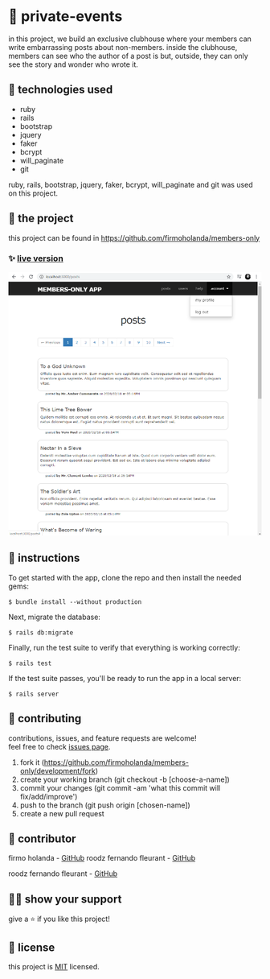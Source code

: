 # 📃 private-events

in this project, we build an exclusive clubhouse where your members can write embarrassing posts about non-members. inside the clubhouse, members can see who the author of a post is but, outside, they can only see the story and wonder who wrote it.



## 📡 technologies used

- ruby
- rails
- bootstrap
- jquery
- faker
- bcrypt
- will_paginate
- git

ruby, rails, bootstrap, jquery, faker, bcrypt, will_paginate and git was used on this project.



## 🚀 the project

this project can be found in https://github.com/firmoholanda/members-only


### ✨ [live version](https://members-only-firmoholanda.herokuapp.com/)

<a href="https://members-only-firmoholanda.herokuapp.com/" target="_blank">
    <img alt="page animation" src="https://github.com/firmoholanda/members-only/blob/development/app/assets/images/screenshot.png"/>
</a>



## 🔨 instructions

To get started with the app, clone the repo and then install the needed gems:

```
$ bundle install --without production
```

Next, migrate the database:

```
$ rails db:migrate
```

Finally, run the test suite to verify that everything is working correctly:

```
$ rails test
```

If the test suite passes, you'll be ready to run the app in a local server:

```
$ rails server
```



## 🤝 contributing

contributions, issues, and feature requests are welcome!<br/>feel free to check [issues page](hhttps://github.com/firmoholanda/members-only/development/issues).

1. fork it (https://github.com/firmoholanda/members-only/development/fork)
2. create your working branch (git checkout -b [choose-a-name])
3. commit your changes (git commit -am 'what this commit will fix/add/improve')
4. push to the branch (git push origin [chosen-name])
5. create a new pull request



## 🤖 contributor

firmo holanda - [GitHub](https://github.com/firmoholanda)
roodz fernando fleurant - [GitHub](https://github.com/roodzfernando)

roodz fernando fleurant - [GitHub](https://github.com/roodzfernando)



## 🙋‍♂ show your support

give a ⭐️ if you like this project!



## 📝 license

this project is [MIT](https://github.com/firmoholanda/members-only/development/license.txt) licensed.
